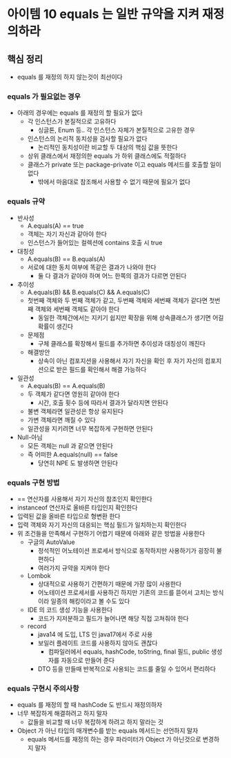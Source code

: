 # 아이템 10 equals 는 일반 규약을 지켜 재정의하라
## 핵심 정리
* equals 를 재정의 하지 않는것이 최선이다
### equals 가 필요없는 경우
* 아래의 경우에는 equals 를 재정의 할 필요가 없다
  * 각 인스턴스가 본질적으로 고유하다
    * 싱글톤, Enum 등.. 각 인스턴스 자체가 본질적으로 고유한 경우 
  * 인스턴스의 논리적 동치성을 검사할 필요가 없다
    * 논리적인 동치성이란 비교할 두 대상의 핵심 값을 뜻한다
  * 상위 클래스에서 재정의한 equals 가 하위 클래스에도 적절하다
  * 클래스가 private 또는 package-private 이고 equals 메서드를 호출할 일이 없다
    * 밖에서 마음대로 참조해서 사용할 수 없기 때문에 필요가 없다

### equals 규약
* 반사성
  * A.equals(A) == true
  * 객체는 자기 자신과 같아야 한다
  * 인스턴스가 들어있는 컬렉션에 contains 호출 시 true
* 대칭성
  * A.equals(B) == B.equals(A)
  * 서로에 대한 동치 여부에 똑같은 결과가 나와야 한다
    * 둘 다 결과가 같아야 하며 어느 한쪽의 결과가 다르면 안된다
* 추이성
  * A.equals(B) && B.equals(C) && A.equals(C) 
  * 첫번째 객체와 두 번째 객체가 같고, 두번째 객체와 세번째 객체가 같다면 첫번째 객체와 세번째 객체도 같아야 한다
    * 동일한 객체간에서는 지키기 쉽지만 확장을 위해 상속클래스가 생기면 어길 확률이 생긴다
  * 문제점
    * 구체 클래스를 확장해서 필드를 추가하면 추이성과 대칭성이 깨진다
  * 해결방안
    * 상속이 아닌 컴포지션을 사용해서 자기 자신을 확인 후 자기 자신의 컴포지션으로 받은 필드를 확인해서 해결 가능하다 
* 일관성
  * A.equals(B) == A.equals(B)
  * 두 객체가 같다면 영원히 같아야 한다
    * 시간, 호출 횟수 등에 따라서 결과가 달라지면 안된다
  * 불변 객체라면 일관성은 항상 유지된다
  * 가변 객체라면 깨질 수 있다
  * 일관성을 지키려면 너무 복잡하게 구현하면 안된다
* Null-아님
  * 모든 객체는 null 과 같으면 안된다
  * 즉 어떠한 A.equals(null) == false
    * 당연히 NPE 도 발생하면 안된다

### equals 구현 방법
* == 연산자를 사용해서 자기 자신의 참조인지 확인한다
* instanceof 연산자로 올바른 타입인지 확인한다
* 입력된 값을 올바른 타입으로 형변환 한다
* 입력 객체와 자기 자신의 대응되는 핵심 필드가 일치하는지 확인한다
* 위 조건들을 만족해서 구현하기 어렵기 때문에 아래와 같은 방법을 사용한다
  * 구글의 AutoValue
    * 정석적인 어노테이션 프로세서 방식으로 동작하지만 사용하기가 굉장히 불편하다
    * 여러가지 규약을 지켜야 한다
  * Lombok
    * 상대적으로 사용하기 간편하기 때문에 가장 많이 사용한다
    * 어노테이션 프로세서를 사용하긴 하지만 기존의 코드를 뜯어서 고치는 방식이라 일종의 해킹이라고 볼 수도 있다
  * IDE 의 코드 생성 기능을 사용한다
    * 코드가 지저분하고 필드가 늘어나면 해당 직접 고쳐줘야 한다 
  * record
    * java14 에 도입, LTS 인 java17에서 주로 사용
    * 보일러 플레이트 코드를 사용하지 않아도 괜찮다
      * 컴파일러에서 equals, hashCode, toString, final 필드, public 생성자를 자동으로 만들어 준다
    * DTO 등을 만들때 반복적으로 사용되는 코드를 줄일 수 있어서 편리하다

### equals 구현시 주의사항
* equals 를 재정의 할 때 hashCode 도 반드시 재정의하자
* 너무 복잡하게 해결하려고 하지 말자
  * 값들을 비교할 때 너무 복잡하게 하려고 하지 말라는 것
* Object 가 아닌 타입의 매개변수를 받는 equals 메서드는 선언하지 말자
  * equals 메서드를 재정의 하는 경우 파라미터가 Object 가 아닌것으로 변경하지 말자 